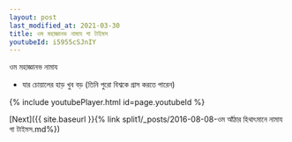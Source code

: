 ```yaml
---
layout: post
last_modified_at: 2021-03-30
title: ওম মহাজ্ঞানভ নামায গা টাইমস
youtubeId: i5955cSJnIY
---
```

 
 
 ওম মহাজ্ঞানভ নামায  
 
 -  যার চোয়ালের হাড় খুব বড় (তিনি পুরো বিশ্বকে গ্রাস করতে পারেন) 
 
  
 
  
 
 
 
 
 
 


{% include youtubePlayer.html id=page.youtubeId %}
 
[Next]({{ site.baseurl }}{% link  split1/_posts/2016-08-08-ওম আঁঠার হিথাৎমানে নামায গা টাইমস.md%})
 
